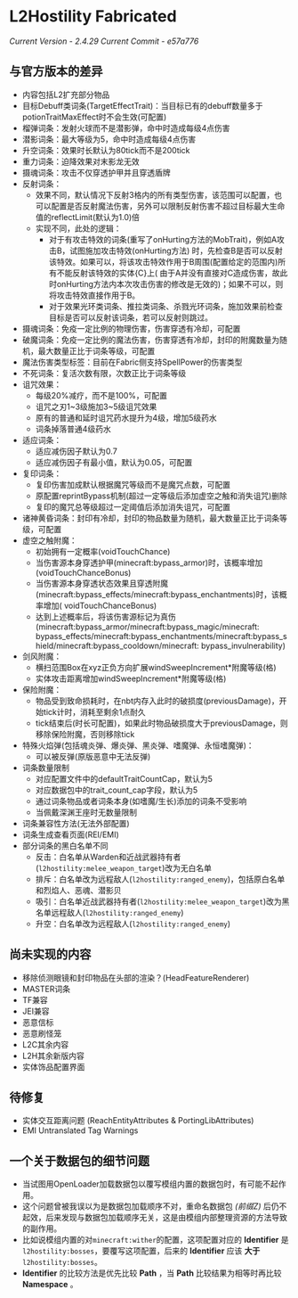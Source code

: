 # L2Hostility Fabricated

*Current Version - 2.4.29*
*Current Commit - e57a776*

## 与官方版本的差异

- 内容包括L2扩充部分物品
- 目标Debuff类词条(TargetEffectTrait)：当目标已有的debuff数量多于potionTraitMaxEffect时不会生效(可配置)
- 榴弹词条：发射火球而不是潜影弹，命中时造成每级4点伤害
- 潜影词条：最大等级为5，命中时造成每级4点伤害
- 升空词条：效果时长默认为80tick而不是200tick
- 重力词条：迫降效果对末影龙无效
- 摄魂词条：攻击不仅穿透护甲并且穿透盾牌
- 反射词条：
    - 效果不同，默认情况下反射3格内的所有类型伤害，该范围可以配置，也可以配置是否反射魔法伤害，另外可以限制反射伤害不超过目标最大生命值的reflectLimit(默认为1.0)倍
    - 实现不同，此处的逻辑：
        - 对于有攻击特效的词条(重写了onHurting方法的MobTrait)，例如A攻击B，试图施加攻击特效(onHurting方法)
          时，先检查B是否可以反射该特效。如果可以，将该攻击特效作用于B周围(配置给定的范围内)所有不能反射该特效的实体{C}上(
          由于A并没有直接对C造成伤害，故此时onHurting方法内本次攻击伤害的修改是无效的)；如果不可以，则将攻击特效直接作用于B。
        - 对于效果光环类词条、推拉类词条、杀戮光环词条，施加效果前检查目标是否可以反射该词条，若可以反射则跳过。
- 摄魂词条：免疫一定比例的物理伤害，伤害穿透有冷却，可配置
- 破魔词条：免疫一定比例的魔法伤害，伤害穿透有冷却，封印的附魔数量为随机，最大数量正比于词条等级，可配置
- 魔法伤害类型标签：目前在Fabric侧支持SpellPower的伤害类型
- 不死词条：复活次数有限，次数正比于词条等级
- 诅咒效果：
    - 每级20%减疗，而不是100%，可配置
    - 诅咒之刃1~3级施加3~5级诅咒效果
    - 原有的普通和延时诅咒药水提升为4级，增加5级药水
    - 词条掉落普通4级药水
- 适应词条：
    - 适应减伤因子默认为0.7
    - 适应减伤因子有最小值，默认为0.05，可配置
- 复印词条：
    - 复印伤害加成默认根据魔咒等级而不是魔咒点数，可配置
    - 原配置reprintBypass机制(超过一定等级后添加虚空之触和消失诅咒)删除
    - 复印的魔咒总等级超过一定阈值后添加消失诅咒，可配置
- 诸神黄昏词条：封印有冷却，封印的物品数量为随机，最大数量正比于词条等级，可配置
- 虚空之触附魔：
    - 初始拥有一定概率(voidTouchChance)
    - 当伤害源本身穿透护甲(minecraft:bypass_armor)时，该概率增加(voidTouchChanceBonus)
    - 当伤害源本身穿透状态效果且穿透附魔(minecraft:bypass_effects/minecraft:bypass_enchantments)时，该概率增加(
      voidTouchChanceBonus)
    - 达到上述概率后，将该伤害源标记为真伤(minecraft:bypass_armor/minecraft:bypass_magic/minecraft:
      bypass_effects/minecraft:bypass_enchantments/minecraft:bypass_shield/minecraft:bypass_cooldown/minecraft:
      bypass_invulnerability)
- 剑风附魔：
    - 横扫范围Box在xyz正负方向扩展windSweepIncrement*附魔等级(格)
    - 实体攻击距离增加windSweepIncrement*附魔等级(格)
- 保险附魔：
    - 物品受到致命损耗时，在nbt内存入此时的破损度(previousDamage)，开始tick计时，消耗至剩余1点耐久
    - tick结束后(时长可配置)，如果此时物品破损度大于previousDamage，则移除保险附魔，否则移除tick
- 特殊火焰弹(包括魂炎弹、爆炎弹、黑炎弹、嗜魔弹、永恒嗜魔弹)：
    - 可以被反弹(原版恶意中无法反弹)
- 词条数量限制
    - 对应配置文件中的defaultTraitCountCap，默认为5
    - 对应数据包中的trait_count_cap字段，默认为5
    - 通过词条物品或者词条本身(如嗜魔/生长)添加的词条不受影响
    - 当佩戴深渊王座时无数量限制
- 词条兼容性方法(无法外部配置)
- 词条生成查看页面(REI/EMI)
- 部分词条的黑白名单不同
    - 反击：白名单从Warden和近战武器持有者(`l2hostility:melee_weapon_target`)改为无白名单
    - 排斥：白名单改为远程敌人(`l2hostility:ranged_enemy`)，包括原白名单和烈焰人、恶魂、潜影贝
    - 吸引：白名单近战武器持有者(`l2hostility:melee_weapon_target`)改为黑名单远程敌人(`l2hostility:ranged_enemy`)
    - 升空：白名单改为远程敌人(`l2hostility:ranged_enemy`)

## 尚未实现的内容

- 移除侦测眼镜和封印物品在头部的渲染？(HeadFeatureRenderer)
- MASTER词条
- TF兼容
- JEI兼容
- 恶意信标
- 恶意刷怪笼
- L2C其余内容
- L2H其余新版内容
- 实体饰品配置界面

## 待修复

- 实体交互距离问题 (ReachEntityAttributes & PortingLibAttributes)
- EMI Untranslated Tag Warnings

## 一个关于数据包的细节问题

- 当试图用OpenLoader加载数据包以覆写模组内置的数据包时，有可能不起作用。
- 这个问题曾被我误以为是数据包加载顺序不对，重命名数据包 *(前缀Z)* 后仍不起效，后来发现与数据包加载顺序无关，这是由模组内部整理资源的方法导致的副作用。
- 比如说模组内置的对`minecraft:wither`的配置，这项配置对应的 **Identifier** 是`l2hostility:bosses`，要覆写这项配置，后来的
  **Identifier** 应该 **大于** `l2hostility:bosses`。
- **Identifier** 的比较方法是优先比较 **Path** ，当 **Path** 比较结果为相等时再比较 **Namespace** 。